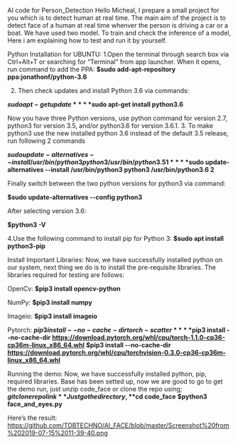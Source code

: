 AI code for Person_Detection
Hello Micheal, I prepare a small project for you which is to detect human at real time. The main aim of the project is to detect face of a human at real time whenver the person is driving a car or a boat. We have used two model. To train and check the inference of a model, Here i am explaining how to test and run it by yourself.

Python Installation for UBUNTU:
1.Open the terminal through search box via Ctrl+Alt+T or searching for “Terminal” from app launcher. When it opens, run command to add the PPA:
**$sudo add-apt-repository ppa:jonathonf/python-3.6**

2. Then check updates and install Python 3.6 via commands:

**$sudo apt-get update**
**$sudo apt-get install python3.6**

Now you have three Python versions, use python command for version 2.7, python3 for version 3.5, and/or python3.6 for version 3.6.1.
3. To make python3 use the new installed python 3.6 instead of the default 3.5 release, run following 2 commands

**$sudo update-alternatives --install /usr/bin/python3 python3 /usr/bin/python3.5 1**
**$sudo update-alternatives --install /usr/bin/python3 python3 /usr/bin/python3.6 2**

Finally switch between the two python versions for python3 via command:

**$sudo update-alternatives --config python3**

After selecting version 3.6:

**$python3 -V**

4.Use the following command to install pip for Python 3:
**$sudo apt install python3-pip**


Install Important Libraries:
Now, we have successfully installed python on our system, next thing we do is to install the pre-requisite libraries. The libraries required for testing are follows:

OpenCv:
**$pip3 install opencv-python**

NumPy:
**$pip3 install numpy**


Imageio:
**$pip3 install imageio**

Pytorch:
**$pip3 install --no-cache-dir torch-scatter**
**$pip3 install --no-cache-dir https://download.pytorch.org/whl/cpu/torch-1.1.0-cp36-cp36m-linux_x86_64.whl**
**$pip3 install --no-cache-dir https://download.pytorch.org/whl/cpu/torchvision-0.3.0-cp36-cp36m-linux_x86_64.whl**

Running the demo:
Now, we have successfully installed python, pip, required libraries. Base has been setted up, now we are good to go to get the demo run, just unzip code_face or clone the repo using;
**$git clone repo link** 
 Just go the directory,
**$cd code_face**
**$python3 face_and_eyes.py**

Here’s the result:
https://github.com/TDBTECHNO/AI_FACE/blob/master/Screenshot%20from%202019-07-15%2011-39-40.png
